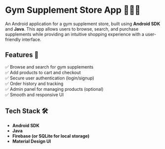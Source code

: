 # Gym Supplement Store App 🏋️‍♂️💊

An Android application for a gym supplement store, built using **Android SDK** and **Java**. This app allows users to browse, search, and purchase supplements while providing an intuitive shopping experience with a user-friendly interface.

## Features 📱

✅ Browse and search for gym supplements  
✅ Add products to cart and checkout  
✅ Secure user authentication (login/signup)  
✅ Order history and tracking  
✅ Admin panel for managing products (optional)  
✅ Smooth and responsive UI  

## Tech Stack 🛠

- **Android SDK**
- **Java**
- **Firebase (or SQLite for local storage)**
- **Material Design UI**
